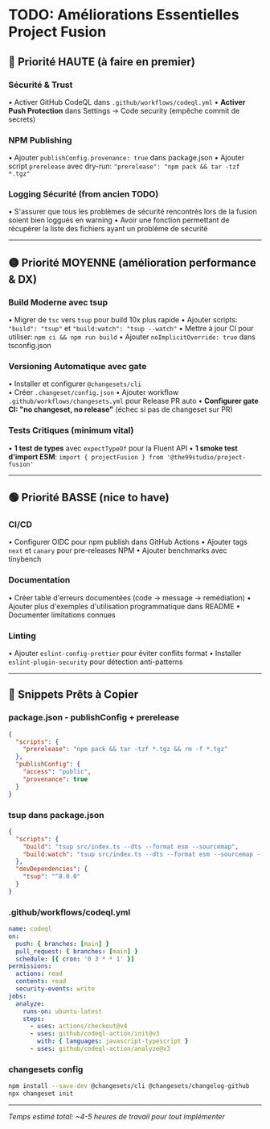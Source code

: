 # TODO: Améliorations Essentielles Project Fusion

## 🔴 Priorité HAUTE (à faire en premier)

### Sécurité & Trust
• Activer GitHub CodeQL dans `.github/workflows/codeql.yml`
• **Activer Push Protection** dans Settings → Code security (empêche commit de secrets)

### NPM Publishing
• Ajouter `publishConfig.provenance: true` dans package.json
• Ajouter script `prerelease` avec dry-run: `"prerelease": "npm pack && tar -tzf *.tgz"`

### Logging Sécurité (from ancien TODO)
• S'assurer que tous les problèmes de sécurité rencontrés lors de la fusion soient bien loggués en warning
• Avoir une fonction permettant de récupérer la liste des fichiers ayant un problème de sécurité

---

## 🟡 Priorité MOYENNE (amélioration performance & DX)

### Build Moderne avec tsup
• Migrer de `tsc` vers `tsup` pour build 10x plus rapide
• Ajouter scripts: `"build": "tsup"` et `"build:watch": "tsup --watch"`
• Mettre à jour CI pour utiliser: `npm ci && npm run build`
• Ajouter `noImplicitOverride: true` dans tsconfig.json

### Versioning Automatique avec gate
• Installer et configurer `@changesets/cli`  
• Créer `.changeset/config.json`
• Ajouter workflow `.github/workflows/changesets.yml` pour Release PR auto
• **Configurer gate CI: "no changeset, no release"** (échec si pas de changeset sur PR)

### Tests Critiques (minimum vital)
• **1 test de types** avec `expectTypeOf` pour la Fluent API
• **1 smoke test d'import ESM**: `import { projectFusion } from '@the99studio/project-fusion'`

---

## 🟢 Priorité BASSE (nice to have)

### CI/CD
• Configurer OIDC pour npm publish dans GitHub Actions
• Ajouter tags `next` et `canary` pour pre-releases NPM
• Ajouter benchmarks avec tinybench

### Documentation
• Créer table d'erreurs documentées (code → message → remédiation)
• Ajouter plus d'exemples d'utilisation programmatique dans README
• Documenter limitations connues

### Linting
• Ajouter `eslint-config-prettier` pour éviter conflits format
• Installer `eslint-plugin-security` pour détection anti-patterns

---

## 📝 Snippets Prêts à Copier

### package.json - publishConfig + prerelease
```json
{
  "scripts": {
    "prerelease": "npm pack && tar -tzf *.tgz && rm -f *.tgz"
  },
  "publishConfig": { 
    "access": "public", 
    "provenance": true 
  }
}
```

### tsup dans package.json
```json
{
  "scripts": {
    "build": "tsup src/index.ts --dts --format esm --sourcemap",
    "build:watch": "tsup src/index.ts --dts --format esm --sourcemap --watch"
  },
  "devDependencies": { 
    "tsup": "^8.0.0" 
  }
}
```

### .github/workflows/codeql.yml
```yaml
name: codeql
on:
  push: { branches: [main] }
  pull_request: { branches: [main] }
  schedule: [{ cron: '0 3 * * 1' }]
permissions:
  actions: read
  contents: read
  security-events: write
jobs:
  analyze:
    runs-on: ubuntu-latest
    steps:
      - uses: actions/checkout@v4
      - uses: github/codeql-action/init@v3
        with: { languages: javascript-typescript }
      - uses: github/codeql-action/analyze@v3
```

### changesets config
```bash
npm install --save-dev @changesets/cli @changesets/changelog-github
npx changeset init
```

---

*Temps estimé total: ~4-5 heures de travail pour tout implémenter*